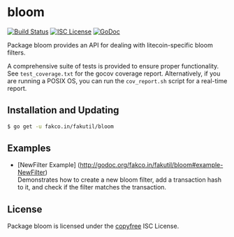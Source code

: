 bloom
=====

[![Build Status](http://img.shields.io/travis/ltcsuite/ltcutil.svg)](https://travis-ci.org/ltcsuite/ltcutil) 
[![ISC License](http://img.shields.io/badge/license-ISC-blue.svg)](http://copyfree.org)
[![GoDoc](http://img.shields.io/badge/godoc-reference-blue.svg)](http://godoc.org/fakco.in/fakutil/bloom)

Package bloom provides an API for dealing with litecoin-specific bloom filters.

A comprehensive suite of tests is provided to ensure proper functionality.  See
`test_coverage.txt` for the gocov coverage report.  Alternatively, if you are
running a POSIX OS, you can run the `cov_report.sh` script for a real-time
report.

## Installation and Updating

```bash
$ go get -u fakco.in/fakutil/bloom
```

## Examples

* [NewFilter Example]
  (http://godoc.org/fakco.in/fakutil/bloom#example-NewFilter)  
  Demonstrates how to create a new bloom filter, add a transaction hash to it,
  and check if the filter matches the transaction.

## License

Package bloom is licensed under the [copyfree](http://copyfree.org) ISC
License.
